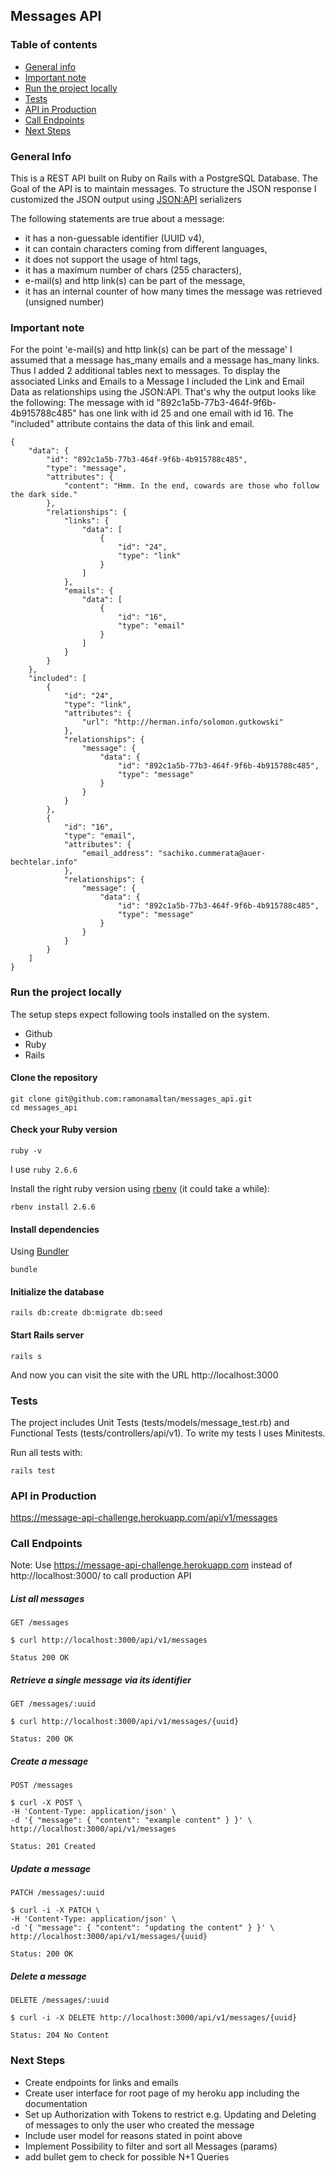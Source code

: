 ## Messages API

### Table of contents
* [General info](#general-info)
* [Important note](#important-note)
* [Run the project locally](#run-the-project-locally)
* [Tests](#tests)
* [API in Production](#api-in-production)
* [Call Endpoints](#call-endpoints)
* [Next Steps](#next-steps)

### General Info
This is a REST API built on Ruby on Rails with a PostgreSQL Database.
The Goal of the API is to maintain messages.
To structure the JSON response I customized the JSON output using [JSON:API](https://jsonapi.org/format/#document-structure) serializers 

The following statements are true about a message:
- it has a non-guessable identifier (UUID v4),
- it can contain characters coming from different languages,
- it does not support the usage of html tags,
- it has a maximum number of chars (255 characters),
- e-mail(s) and http link(s) can be part of the message,
- it has an internal counter of how many times the message was retrieved (unsigned number)

### Important note
For the point 'e-mail(s) and http link(s) can be part of the message' I assumed that a message has_many emails and a message has_many links.
Thus I added 2 additional tables next to messages.
To display the associated Links and Emails to a Message I included the Link and Email Data as relationships using the JSON:API.
That's why the output looks like the following: The message with id "892c1a5b-77b3-464f-9f6b-4b915788c485" has one link with id 25 and one email with id 16. The "included" attribute contains the data of this link and email.
```shell
{
    "data": {
        "id": "892c1a5b-77b3-464f-9f6b-4b915788c485",
        "type": "message",
        "attributes": {
            "content": "Hmm. In the end, cowards are those who follow the dark side."
        },
        "relationships": {
            "links": {
                "data": [
                    {
                        "id": "24",
                        "type": "link"
                    }
                ]
            },
            "emails": {
                "data": [
                    {
                        "id": "16",
                        "type": "email"
                    }
                ]
            }
        }
    },
    "included": [
        {
            "id": "24",
            "type": "link",
            "attributes": {
                "url": "http://herman.info/solomon.gutkowski"
            },
            "relationships": {
                "message": {
                    "data": {
                        "id": "892c1a5b-77b3-464f-9f6b-4b915788c485",
                        "type": "message"
                    }
                }
            }
        },
        {
            "id": "16",
            "type": "email",
            "attributes": {
                "email_address": "sachiko.cummerata@auer-bechtelar.info"
            },
            "relationships": {
                "message": {
                    "data": {
                        "id": "892c1a5b-77b3-464f-9f6b-4b915788c485",
                        "type": "message"
                    }
                }
            }
        }
    ]
}
```

### Run the project locally

The setup steps expect following tools installed on the system.

- Github
- Ruby
- Rails

#### Clone the repository

```shell
git clone git@github.com:ramonamaltan/messages_api.git
cd messages_api
```

#### Check your Ruby version

```shell
ruby -v
```

I use `ruby 2.6.6`

Install the right ruby version using [rbenv](https://github.com/rbenv/rbenv) (it could take a while):

```shell
rbenv install 2.6.6
```

#### Install dependencies

Using [Bundler](https://github.com/bundler/bundler)

```shell
bundle
```

#### Initialize the database

```shell
rails db:create db:migrate db:seed
```

#### Start Rails server

```shell
rails s
```

And now you can visit the site with the URL http://localhost:3000

### Tests
The project includes Unit Tests (tests/models/message_test.rb) and Functional Tests (tests/controllers/api/v1). To write my tests I uses Minitests.

Run all tests with:
```shell
rails test
```
### API in Production
https://message-api-challenge.herokuapp.com/api/v1/messages

### Call Endpoints
Note: Use https://message-api-challenge.herokuapp.com instead of http://localhost:3000/ to call production API

##### List all messages
`GET /messages`
````
$ curl http://localhost:3000/api/v1/messages

Status 200 OK
````
##### Retrieve a single message via its identifier
`GET /messages/:uuid`
````
$ curl http://localhost:3000/api/v1/messages/{uuid}

Status: 200 OK
````
##### Create a message
`POST /messages`
````
$ curl -X POST \
-H 'Content-Type: application/json' \
-d '{ "message": { "content": "example content" } }' \
http://localhost:3000/api/v1/messages

Status: 201 Created
````
##### Update a message
`PATCH /messages/:uuid`
````
$ curl -i -X PATCH \
-H 'Content-Type: application/json' \
-d '{ "message": { "content": "updating the content" } }' \
http://localhost:3000/api/v1/messages/{uuid}

Status: 200 OK
````
##### Delete a message
`DELETE /messages/:uuid`
````
$ curl -i -X DELETE http://localhost:3000/api/v1/messages/{uuid}

Status: 204 No Content
````

### Next Steps
- Create endpoints for links and emails
- Create user interface for root page of my heroku app including the documentation
- Set up Authorization with Tokens to restrict e.g. Updating and Deleting of messages to only the user who created the message 
- Include user model for reasons stated in point above
- Implement Possibility to filter and sort all Messages (params)
- add bullet gem to check for possible N+1 Queries
